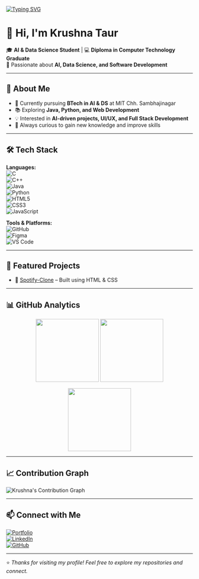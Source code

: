 [![Typing SVG](https://readme-typing-svg.herokuapp.com?size=25&color=00C7FF&center=true&vCenter=true&width=800&lines=Hi%2C+I'm+Krushna+Taur;AI+%26+DS+Student+%F0%9F%92%BB;Future+AI+Innovator+%E2%9C%A8;Passionate+about+AI%2C+DS+and+Development)](https://git.io/typing-svg)

# 👋 Hi, I'm Krushna Taur  

🎓 **AI & Data Science Student** | 💻 **Diploma in Computer Technology Graduate**  
🚀 Passionate about **AI, Data Science, and Software Development**  

---

## 🌟 About Me  
- 🔭 Currently pursuing **BTech in AI & DS** at MIT Chh. Sambhajinagar  
- 📚 Exploring **Java, Python, and Web Development**  
- 💡 Interested in **AI-driven projects, UI/UX, and Full Stack Development**  
- 🌱 Always curious to gain new knowledge and improve skills  

---

## 🛠️ Tech Stack  

**Languages:**  
![C](https://img.shields.io/badge/C-00599C?style=for-the-badge&logo=c&logoColor=white)  
![C++](https://img.shields.io/badge/C++-00599C?style=for-the-badge&logo=c%2B%2B&logoColor=white)  
![Java](https://img.shields.io/badge/Java-ED8B00?style=for-the-badge&logo=openjdk&logoColor=white)  
![Python](https://img.shields.io/badge/Python-3776AB?style=for-the-badge&logo=python&logoColor=white)  
![HTML5](https://img.shields.io/badge/HTML5-E34F26?style=for-the-badge&logo=html5&logoColor=white)  
![CSS3](https://img.shields.io/badge/CSS3-1572B6?style=for-the-badge&logo=css3&logoColor=white)  
![JavaScript](https://img.shields.io/badge/JavaScript-F7DF1E?style=for-the-badge&logo=javascript&logoColor=black)  

**Tools & Platforms:**  
![GitHub](https://img.shields.io/badge/GitHub-181717?style=for-the-badge&logo=github&logoColor=white)  
![Figma](https://img.shields.io/badge/Figma-F24E1E?style=for-the-badge&logo=figma&logoColor=white)  
![VS Code](https://img.shields.io/badge/VS%20Code-0078d7?style=for-the-badge&logo=visual-studio-code&logoColor=white)  

---

## 📌 Featured Projects  
- 🎵 [Spotify-Clone](#) – Built using HTML & CSS  

---

## 📊 GitHub Analytics  

<p align="center">
  <img src="https://github-readme-stats.vercel.app/api?username=KrushnaTaur&show_icons=true&theme=tokyonight" height="170"/>
  <img src="https://github-readme-stats.vercel.app/api/top-langs/?username=KrushnaTaur&layout=compact&theme=tokyonight" height="170"/>
</p>

<p align="center">
  <img src="https://github-readme-streak-stats.herokuapp.com/?user=KrushnaTaur&theme=tokyonight" height="170"/>
</p>

---

## 📈 Contribution Graph  
![Krushna's Contribution Graph](https://github-readme-activity-graph.vercel.app/graph?username=KrushnaTaur&theme=tokyo-night)  

---

## 📫 Connect with Me  

[![Portfolio](https://img.shields.io/badge/Portfolio-krushnataur.netlify.app-00C7FF?style=for-the-badge&logo=google-chrome&logoColor=white)](https://krushnataur.netlify.app/)  
[![LinkedIn](https://img.shields.io/badge/LinkedIn-Krushna%20Taur-0A66C2?style=for-the-badge&logo=linkedin&logoColor=white)](https://www.linkedin.com/in/krushnataur/)  
[![GitHub](https://img.shields.io/badge/GitHub-KrushnaTaur-181717?style=for-the-badge&logo=github&logoColor=white)](https://github.com/KrushnaTaur)  

---

⭐️ *Thanks for visiting my profile! Feel free to explore my repositories and connect.*  
